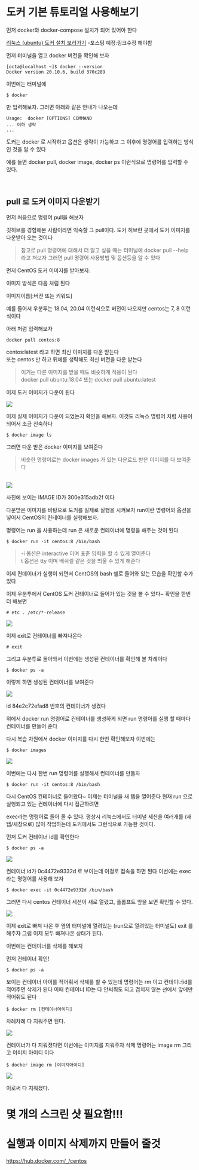 # 도커 기본 튜토리얼 사용해보기
먼저 docker와 docker-compose 설치가 되어 있어야 한다 

[리눅스 (ubuntu) 도커 설치 보러가기](/blog/) -포스팅 예정:링크수정 해야함

먼저 터미널을 열고 docker 버전을 확인해 보자
```
[octa@localhost ~]$ docker --version
Docker version 20.10.6, build 370c289
```

이번에는 터미널에 
```
$ docker
```
만 입력해보자. 그러면 아래와 같은 안내가 나오는데

```
Usage:  docker [OPTIONS] COMMAND
... 이하 생략
...
```

도커는 docker 로 시작하고 옵션은 생략이 가능하고 그 이후에 명령어를 입력하는 방식인 것을 알 수 있다

예를 들면 docker pull, docker image, docker ps
이런식으로 명령어를 입력할 수 있다.

<br>

## pull 로 도커 이미지 다운받기
먼저 처음으로 명령어 pull을 해보자

깃허브를 경험해본 사람이라면 익숙할 그 pull이다. 도커 허브란 곳에서 도커 이미지를 다운받아 오는 것이다

> 참고로 pull 명령어에 대해서 더 알고 싶을 때는 터미널에 docker pull --help 라고 쳐보자
그러면 pull 명령어 사용방법 및 옵션등을 알 수 있다

먼저 CentOS 도커 이미지를 받아보자.

이미지 방식은 다음 처럼 된다 

이미지이름[:버전 또는 키워드]

예를 들어서 우분투는 18.04, 20.04 이런식으로 버전이 나오지만
centos는 7, 8 이런식이다

아래 처럼 입력해보자
```
docker pull centos:8
```
centos:latest 라고 하면 최신 이미지를 다운 받는다  
또는 centos 만 하고 뒤에를 생략해도 최신 버전을 다운 받는다

> 이거는 다른 이미지를 받을 때도 비슷하게 적용이 된다  
docker pull ubuntu:18.04  또는 docker pull ubuntu:latest

이제 도커 이미지가 다운이 된다

<img src=0>

이제 실제 이미지가 다운이 되었는지 확인을 해보자. 이것도 리눅스 명령어 처럼 사용이 되어서 
조금 친숙하다

```
$ docker image ls
```

그러면 다운 받은 docker 이미지를 보여준다

> 비슷한 명령어로는 docker images 가 있는 다운로드 받은 이미지를 다 보여준다
<br>

<img src=1>

사진에 보이는 IMAGE ID가 300e315adb2f 이다


다운받은 이미지를 바탕으로 도커를 실제로 실행을 시켜보자 
run이란 명령어와 옵션을 넣어서 CentOS의 컨테이너를 실행해보자. 

명령어는 run 을 사용하는데 run 은 새로운 컨테이너에 명령을 해주는 것이 된다

```
$ docker run -it centos:8 /bin/bash
```
> -i 옵션은 interactive 이며 표준 입력을 할 수 있게 열어준다  
t 옵션은 tty 이며 배쉬셀 같은 것을 띄울 수 있게 해준다 


이제 컨데이너가 실행이 되면서 CentOS의 bash 쉘로 들어와 있는 모습을 확인할 수가 있다

이제 우분투에서 CentOS 도커 컨테이너로 들어가 있는 것을 볼 수 있다~
확인을 한번 더 해보면

```
# etc . /etc/*-release
```

<img src=2>

이제 exit로 컨테이너를 빠져나온다 

```
# exit
```

그리고 우분투로 돌아와서 이번에는 생성된 컨테이너를 확인해 볼 차례이다

```
$ docker ps -a
```
이렇게 하면 생성된 컨테이너를 보여준다 

<img src=3>

id 84e2c72efad8 번호의 컨테이너가 생겼다

위에서 docker run 명령어로 컨테이너를 생성하게 되면 run 명령어를 실행 할 때마다 
컨테이너를 만들어 준다

다시 복습 차원에서 docker 이미지를 다시 한번 확인해보자
이번에는 
```
$ docker images
```

<img src=4>

이번에는 다시 한번 run 명령어를 실행해서 컨테이너를 만들자

```
$ docker run -it centos:8 /bin/bash
```

다시 CentOS 컨테이너로 들어왔다~ 이제는 터미널을 새 탭을 열어준다
현재 run 으로 실행되고 있는 컨테이너에 다시 접근하려면

exec라는 명령어로 들어 올 수 있다. 
평상시 리눅스에서도 터미널 세션을 여러개를 (새탭/새창으로) 많이 작업하는데
도커에서도 그런식으로 가능한 것이다.

먼저 도커 컨테이너 id를 확인한다
```
$ docker ps -a
```

<img src=5>

컨테이너 id가 0c4472e9332d 로 보이는데 이걸로 접속을 하면 된다 
이번에는 exec 라는 명령어를 사용해 보자

```
$ docker exec -it 0c4472e9332d /bin/bash
```

그러면 다시 centos 컨테이너 세션이 새로 열렸고, 플롬프트 앞을 보면 확인할 수 있다.

<img src=6>


이제 exit로 빠져 나온 후 옆의 터미널에 열려있는 (run으로 열려있는 터미널도) exit 를 해주자
그럼 이제 모두 빠져나온 상태가 된다.

이번에는 컨테이너를 삭제를 해보자

먼저 컨테이너 확인!

```
$ docker ps -a
```

보이는 컨테이너 아이를 적어줘서 삭제를 할 수 있는데 명령어는 rm 이고 컨테이너id를 적어주면 삭제가 된다
이때 컨테이너 ID는 다 안써줘도 되고 겹치지 않는 선에서 앞에만 적어줘도 된다

```
$ docker rm [컨테이너아이디]
```
차례차례 다 지워주면 된다. 

<img src=7>


컨테이너가 다 지워졌다면 이번에는 이미지를 지워주자
삭제 명령어는 image rm 그리고 이미지 아이디 이다

```
$ docker image rm [이미지아이디]
```

<img src=8>

이로써 다 지워졌다.




# 몇 개의 스크린 샷 필요함!!! 
# 실행과 이미지 삭제까지 만들어 줄것 

https://hub.docker.com/_/centos

